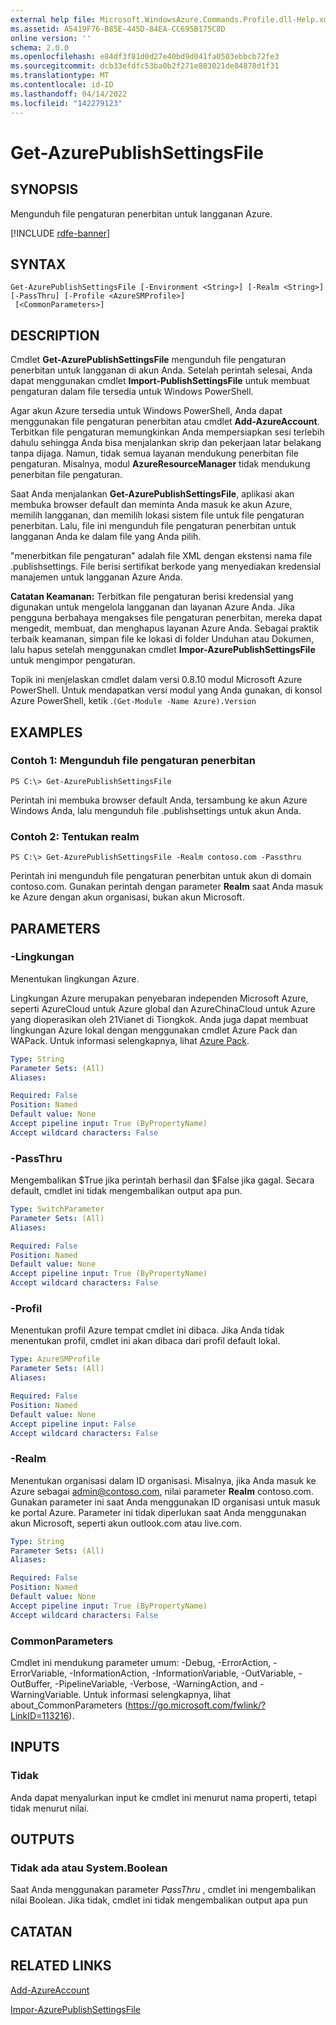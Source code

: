 ```yaml
---
external help file: Microsoft.WindowsAzure.Commands.Profile.dll-Help.xml
ms.assetid: A5419F76-B85E-445D-84EA-CC695B175C8D
online version: ''
schema: 2.0.0
ms.openlocfilehash: e84df3f81d0d27e40bd9d041fa0503ebbcb72fe3
ms.sourcegitcommit: dcb33efdfc53ba0b2f271e883021de84878d1f31
ms.translationtype: MT
ms.contentlocale: id-ID
ms.lasthandoff: 04/14/2022
ms.locfileid: "142279123"
---
```

# Get-AzurePublishSettingsFile

## SYNOPSIS
Mengunduh file pengaturan penerbitan untuk langganan Azure.

[!INCLUDE [rdfe-banner](../../includes/rdfe-banner.md)]

## SYNTAX

```
Get-AzurePublishSettingsFile [-Environment <String>] [-Realm <String>] [-PassThru] [-Profile <AzureSMProfile>]
 [<CommonParameters>]
```

## DESCRIPTION
Cmdlet **Get-AzurePublishSettingsFile** mengunduh file pengaturan penerbitan untuk langganan di akun Anda.
Setelah perintah selesai, Anda dapat menggunakan cmdlet **Import-PublishSettingsFile** untuk membuat pengaturan dalam file tersedia untuk Windows PowerShell.

Agar akun Azure tersedia untuk Windows PowerShell, Anda dapat menggunakan file pengaturan penerbitan atau cmdlet **Add-AzureAccount**.
Terbitkan file pengaturan memungkinkan Anda mempersiapkan sesi terlebih dahulu sehingga Anda bisa menjalankan skrip dan pekerjaan latar belakang tanpa dijaga.
Namun, tidak semua layanan mendukung penerbitan file pengaturan.
Misalnya, modul **AzureResourceManager** tidak mendukung penerbitan file pengaturan.

Saat Anda menjalankan **Get-AzurePublishSettingsFile**, aplikasi akan membuka browser default dan meminta Anda masuk ke akun Azure, memilih langganan, dan memilih lokasi sistem file untuk file pengaturan penerbitan.
Lalu, file ini mengunduh file pengaturan penerbitan untuk langganan Anda ke dalam file yang Anda pilih.

"menerbitkan file pengaturan" adalah file XML dengan ekstensi nama file .publishsettings.
File berisi sertifikat berkode yang menyediakan kredensial manajemen untuk langganan Azure Anda.

**Catatan Keamanan:** Terbitkan file pengaturan berisi kredensial yang digunakan untuk mengelola langganan dan layanan Azure Anda.
Jika pengguna berbahaya mengakses file pengaturan penerbitan, mereka dapat mengedit, membuat, dan menghapus layanan Azure Anda.
Sebagai praktik terbaik keamanan, simpan file ke lokasi di folder Unduhan atau Dokumen, lalu hapus setelah menggunakan cmdlet **Impor-AzurePublishSettingsFile** untuk mengimpor pengaturan.

Topik ini menjelaskan cmdlet dalam versi 0.8.10 modul Microsoft Azure PowerShell.
Untuk mendapatkan versi modul yang Anda gunakan, di konsol Azure PowerShell, ketik .`(Get-Module -Name Azure).Version`

## EXAMPLES

### Contoh 1: Mengunduh file pengaturan penerbitan
```
PS C:\> Get-AzurePublishSettingsFile
```

Perintah ini membuka browser default Anda, tersambung ke akun Azure Windows Anda, lalu mengunduh file .publishsettings untuk akun Anda.

### Contoh 2: Tentukan realm
```
PS C:\> Get-AzurePublishSettingsFile -Realm contoso.com -Passthru
```

Perintah ini mengunduh file pengaturan penerbitan untuk akun di domain contoso.com.
Gunakan perintah dengan parameter **Realm** saat Anda masuk ke Azure dengan akun organisasi, bukan akun Microsoft.

## PARAMETERS

### -Lingkungan
Menentukan lingkungan Azure.

Lingkungan Azure merupakan penyebaran independen Microsoft Azure, seperti AzureCloud untuk Azure global dan AzureChinaCloud untuk Azure yang dioperasikan oleh 21Vianet di Tiongkok.
Anda juga dapat membuat lingkungan Azure lokal dengan menggunakan cmdlet Azure Pack dan WAPack.
Untuk informasi selengkapnya, lihat [Azure Pack](/previous-versions/azure/windows-server-azure-pack/).

```yaml
Type: String
Parameter Sets: (All)
Aliases:

Required: False
Position: Named
Default value: None
Accept pipeline input: True (ByPropertyName)
Accept wildcard characters: False
```

### -PassThru
Mengembalikan $True jika perintah berhasil dan $False jika gagal.
Secara default, cmdlet ini tidak mengembalikan output apa pun.

```yaml
Type: SwitchParameter
Parameter Sets: (All)
Aliases:

Required: False
Position: Named
Default value: None
Accept pipeline input: True (ByPropertyName)
Accept wildcard characters: False
```

### -Profil
Menentukan profil Azure tempat cmdlet ini dibaca.
Jika Anda tidak menentukan profil, cmdlet ini akan dibaca dari profil default lokal.

```yaml
Type: AzureSMProfile
Parameter Sets: (All)
Aliases:

Required: False
Position: Named
Default value: None
Accept pipeline input: False
Accept wildcard characters: False
```

### -Realm
Menentukan organisasi dalam ID organisasi.
Misalnya, jika Anda masuk ke Azure sebagai admin@contoso.com, nilai parameter **Realm** contoso.com.
Gunakan parameter ini saat Anda menggunakan ID organisasi untuk masuk ke portal Azure.
Parameter ini tidak diperlukan saat Anda menggunakan akun Microsoft, seperti akun outlook.com atau live.com.

```yaml
Type: String
Parameter Sets: (All)
Aliases:

Required: False
Position: Named
Default value: None
Accept pipeline input: True (ByPropertyName)
Accept wildcard characters: False
```

### CommonParameters
Cmdlet ini mendukung parameter umum: -Debug, -ErrorAction, -ErrorVariable, -InformationAction, -InformationVariable, -OutVariable, -OutBuffer, -PipelineVariable, -Verbose, -WarningAction, and -WarningVariable. Untuk informasi selengkapnya, lihat about_CommonParameters (https://go.microsoft.com/fwlink/?LinkID=113216).

## INPUTS

### Tidak
Anda dapat menyalurkan input ke cmdlet ini menurut nama properti, tetapi tidak menurut nilai.

## OUTPUTS

### Tidak ada atau System.Boolean
Saat Anda menggunakan parameter *PassThru* , cmdlet ini mengembalikan nilai Boolean.
Jika tidak, cmdlet ini tidak mengembalikan output apa pun

## CATATAN

## RELATED LINKS

[Add-AzureAccount](./Add-AzureAccount.md)

[Impor-AzurePublishSettingsFile](./Import-AzurePublishSettingsFile.md)


